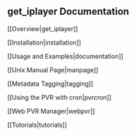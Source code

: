 ## get_iplayer Documentation

[[Overview|get_iplayer]]

[[Installation|installation]]

[[Usage and Examples|documentation]]

[[Unix Manual Page|manpage]]

[[Metadata Tagging|tagging]]

[[Using the PVR with cron|pvrcron]]

[[Web PVR Manager|webpvr]]

[[Tutorials|tutorials]]

